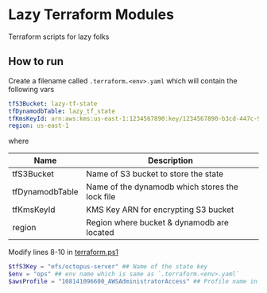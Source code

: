 # Lazy Terraform Modules

Terraform scripts for lazy folks

## How to run

Create a filename called `.terraform.<env>.yaml` which will contain the following vars

```yaml
tfS3Bucket: lazy-tf-state
tfDynamodbTable: lazy_tf_state
tfKmsKeyId: arn:aws:kms:us-east-1:1234567890:key/1234567890-b3cd-447c-9cd2-7a9d095a143a
region: us-east-1
```

where

| Name            | Description                                     |
| --------------- | ----------------------------------------------- |
| tfS3Bucket      | Name of S3 bucket to store the state            |
| tfDynamodbTable | Name of the dynamodb which stores the lock file |
| tfKmsKeyId      | KMS Key ARN for encrypting S3 bucket            |
| region          | Region where bucket & dynamodb are located      |

Modify lines 8-10 in [terraform.ps1](./terraform.ps1)

```powershell
$tfS3Key = "efs/octopus-server" ## Name of the state key
$env = "ops" ## env name which is same as `.terraform.<env>.yaml`
$awsProfile = "108141096600_AWSAdministratorAccess" ## Profile name in `/.aws/credentials
```
